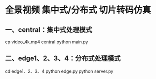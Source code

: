 # 全景视频 集中式/分布式 切片转码仿真
## 一、central：集中式处理模式
cp video_4k.mp4 central
python main.py
## 二、edge1、2、3、4：分布式处理模式
cd edge1、2、3、4
python edge.py
python server.py
